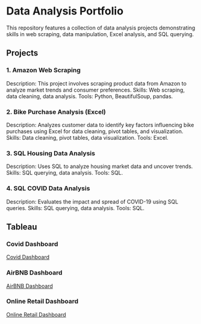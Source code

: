 # Data Analysis Portfolio
This repository features a collection of data analysis projects demonstrating skills in web scraping, data manipulation, Excel analysis, and SQL querying.

## Projects


### 1. Amazon Web Scraping
Description: This project involves scraping product data from Amazon to analyze market trends and consumer preferences.
Skills: Web scraping, data cleaning, data analysis.
Tools: Python, BeautifulSoup, pandas.

### 2. Bike Purchase Analysis (Excel)
Description: Analyzes customer data to identify key factors influencing bike purchases using Excel for data cleaning, pivot tables, and visualization.
Skills: Data cleaning, pivot tables, data visualization.
Tools: Excel.

### 3. SQL Housing Data Analysis
Description: Uses SQL to analyze housing market data and uncover trends.
Skills: SQL querying, data analysis.
Tools: SQL.

### 4. SQL COVID Data Analysis
Description: Evaluates the impact and spread of COVID-19 using SQL queries.
Skills: SQL querying, data analysis.
Tools: SQL.

## Tableau

### Covid Dashboard
[Covid Dashboard](https://public.tableau.com/app/profile/tanisha.gupta1351/viz/COVIDDASHBOARD_17196718227850/Dashboard1)

### AirBNB Dashboard
[AirBNB Dashboard](https://public.tableau.com/app/profile/tanisha.gupta1351/viz/AirBNBDashboard_17202777093370/Dashboard1)

### Online Retail Dashboard
[Online Retail Dashboard](https://public.tableau.com/app/profile/tanisha.gupta1351/viz/OnlineRetailDataVisualization/Dashboard1)
